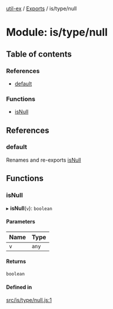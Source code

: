 [util-ex](../README.md) / [Exports](../modules.md) / is/type/null

# Module: is/type/null

## Table of contents

### References

- [default](is_type_null.md#default)

### Functions

- [isNull](is_type_null.md#isnull)

## References

### default

Renames and re-exports [isNull](is_type_null.md#isnull)

## Functions

### isNull

▸ **isNull**(`v`): `boolean`

#### Parameters

| Name | Type |
| :------ | :------ |
| `v` | `any` |

#### Returns

`boolean`

#### Defined in

[src/is/type/null.js:1](https://github.com/snowyu/util-ex.js/blob/bfdf9ef/src/is/type/null.js#L1)
